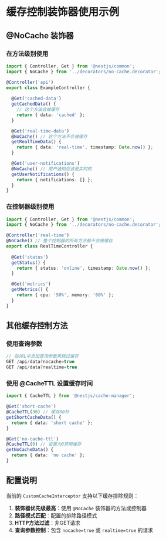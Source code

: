 # 缓存控制装饰器使用示例

## @NoCache 装饰器

### 在方法级别使用

```typescript
import { Controller, Get } from '@nestjs/common';
import { NoCache } from '../decorators/no-cache.decorator';

@Controller('api')
export class ExampleController {
  
  @Get('cached-data')
  getCachedData() {
    // 这个方法会被缓存
    return { data: 'cached' };
  }

  @Get('real-time-data')
  @NoCache() // 这个方法不会被缓存
  getRealTimeData() {
    return { data: 'real-time', timestamp: Date.now() };
  }

  @Get('user-notifications')
  @NoCache() // 用户通知应该是实时的
  getUserNotifications() {
    return { notifications: [] };
  }
}
```

### 在控制器级别使用

```typescript
import { Controller, Get } from '@nestjs/common';
import { NoCache } from '../decorators/no-cache.decorator';

@Controller('real-time')
@NoCache() // 整个控制器的所有方法都不会被缓存
export class RealTimeController {
  
  @Get('status')
  getStatus() {
    return { status: 'online', timestamp: Date.now() };
  }

  @Get('metrics')
  getMetrics() {
    return { cpu: '50%', memory: '60%' };
  }
}
```

## 其他缓存控制方法

### 使用查询参数

```typescript
// 在URL中添加查询参数来跳过缓存
GET /api/data?nocache=true
GET /api/data?realtime=true
```

### 使用 @CacheTTL 设置缓存时间

```typescript
import { CacheTTL } from '@nestjs/cache-manager';

@Get('short-cache')
@CacheTTL(30) // 缓存30秒
getShortCacheData() {
  return { data: 'short cache' };
}

@Get('no-cache-ttl')
@CacheTTL(0) // 设置为0禁用缓存
getNoCacheData() {
  return { data: 'no cache' };
}
```

## 配置说明

当前的 `CustomCacheInterceptor` 支持以下缓存排除规则：

1. **装饰器优先级最高**：使用 `@NoCache` 装饰器的方法或控制器
2. **路径模式匹配**：配置的排除路径模式
3. **HTTP方法过滤**：非GET请求
4. **查询参数控制**：包含 `nocache=true` 或 `realtime=true` 的请求